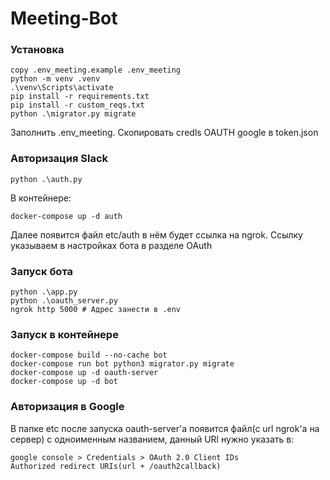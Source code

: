 # Meeting-Bot

### Установка 

```shell
copy .env_meeting.example .env_meeting
python -m venv .venv
.\venv\Scripts\activate
pip install -r requirements.txt
pip install -r custom_reqs.txt
python .\migrator.py migrate
```
Заполнить .env_meeting.
Cкопировать credls OAUTH google в token.json

### Авторизация Slack
```shell
python .\auth.py
```
В контейнере:
```shell
docker-compose up -d auth
```
Далее появится файл etc/auth в нём будет ссылка на ngrok. 
Ссылку указываем в настройках бота в разделе OAuth


### Запуск бота

```shell
python .\app.py
python .\oauth_server.py
ngrok http 5000 # Адрес занести в .env
```

### Запуск в контейнере
```shell
docker-compose build --no-cache bot
docker-compose run bot python3 migrator.py migrate
docker-compose up -d oauth-server
docker-compose up -d bot
```

### Авторизация в Google
В папке etc после запуска oauth-server'a появится файл(с url ngrok'a на сервер) с одноименным названием, 
данный URl нужно указать в:
```shell
google console > Credentials > OAuth 2.0 Client IDs
Authorized redirect URIs(url + /oauth2callback)
```